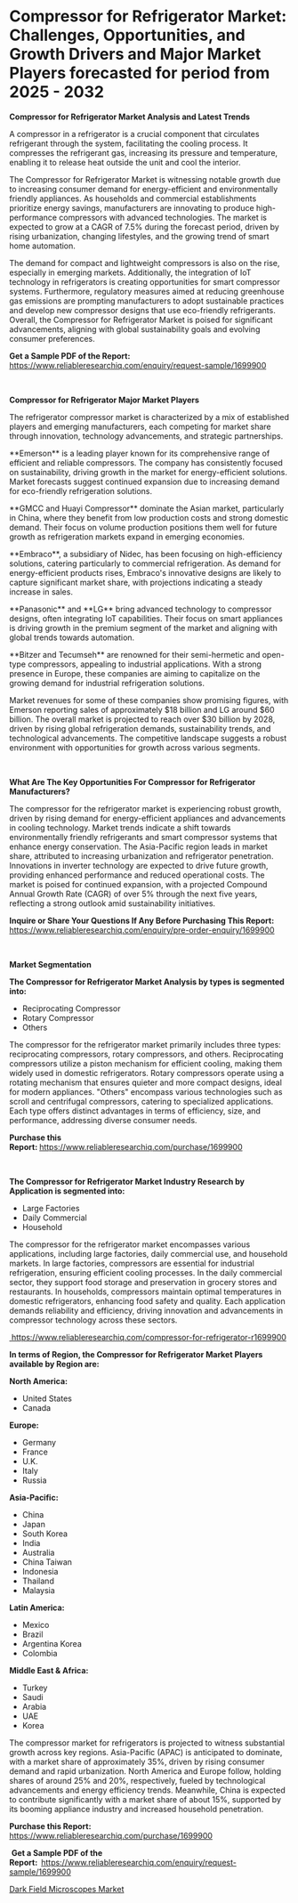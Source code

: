 <p><h1>Compressor for Refrigerator Market: Challenges, Opportunities, and Growth Drivers and Major Market Players forecasted for period from 2025 - 2032</h1></p><p><strong>Compressor for Refrigerator Market Analysis and Latest Trends</strong></p>
<p><p>A compressor in a refrigerator is a crucial component that circulates refrigerant through the system, facilitating the cooling process. It compresses the refrigerant gas, increasing its pressure and temperature, enabling it to release heat outside the unit and cool the interior.</p><p>The Compressor for Refrigerator Market is witnessing notable growth due to increasing consumer demand for energy-efficient and environmentally friendly appliances. As households and commercial establishments prioritize energy savings, manufacturers are innovating to produce high-performance compressors with advanced technologies. The market is expected to grow at a CAGR of 7.5% during the forecast period, driven by rising urbanization, changing lifestyles, and the growing trend of smart home automation. </p><p>The demand for compact and lightweight compressors is also on the rise, especially in emerging markets. Additionally, the integration of IoT technology in refrigerators is creating opportunities for smart compressor systems. Furthermore, regulatory measures aimed at reducing greenhouse gas emissions are prompting manufacturers to adopt sustainable practices and develop new compressor designs that use eco-friendly refrigerants. Overall, the Compressor for Refrigerator Market is poised for significant advancements, aligning with global sustainability goals and evolving consumer preferences.</p></p>
<p><strong>Get a Sample PDF of the Report:&nbsp;</strong> <a href="https://www.reliableresearchiq.com/enquiry/request-sample/1699900?utm_campaign=3524&utm_medium=2&utm_source=Github&utm_content=ia&utm_term=08042025&utm_id=compressor-for-refrigerator">https://www.reliableresearchiq.com/enquiry/request-sample/1699900</a></p>
<p>&nbsp;</p>
<p><strong>Compressor for Refrigerator Major Market Players</strong></p>
<p><p>The refrigerator compressor market is characterized by a mix of established players and emerging manufacturers, each competing for market share through innovation, technology advancements, and strategic partnerships.</p><p>**Emerson** is a leading player known for its comprehensive range of efficient and reliable compressors. The company has consistently focused on sustainability, driving growth in the market for energy-efficient solutions. Market forecasts suggest continued expansion due to increasing demand for eco-friendly refrigeration solutions.</p><p>**GMCC and Huayi Compressor** dominate the Asian market, particularly in China, where they benefit from low production costs and strong domestic demand. Their focus on volume production positions them well for future growth as refrigeration markets expand in emerging economies.</p><p>**Embraco**, a subsidiary of Nidec, has been focusing on high-efficiency solutions, catering particularly to commercial refrigeration. As demand for energy-efficient products rises, Embraco's innovative designs are likely to capture significant market share, with projections indicating a steady increase in sales.</p><p>**Panasonic** and **LG** bring advanced technology to compressor designs, often integrating IoT capabilities. Their focus on smart appliances is driving growth in the premium segment of the market and aligning with global trends towards automation.</p><p>**Bitzer and Tecumseh** are renowned for their semi-hermetic and open-type compressors, appealing to industrial applications. With a strong presence in Europe, these companies are aiming to capitalize on the growing demand for industrial refrigeration solutions.</p><p>Market revenues for some of these companies show promising figures, with Emerson reporting sales of approximately $18 billion and LG around $60 billion. The overall market is projected to reach over $30 billion by 2028, driven by rising global refrigeration demands, sustainability trends, and technological advancements. The competitive landscape suggests a robust environment with opportunities for growth across various segments.</p></p>
<p>&nbsp;</p>
<p><strong>What Are The Key Opportunities For Compressor for Refrigerator Manufacturers?</strong></p>
<p><p>The compressor for the refrigerator market is experiencing robust growth, driven by rising demand for energy-efficient appliances and advancements in cooling technology. Market trends indicate a shift towards environmentally friendly refrigerants and smart compressor systems that enhance energy conservation. The Asia-Pacific region leads in market share, attributed to increasing urbanization and refrigerator penetration. Innovations in inverter technology are expected to drive future growth, providing enhanced performance and reduced operational costs. The market is poised for continued expansion, with a projected Compound Annual Growth Rate (CAGR) of over 5% through the next five years, reflecting a strong outlook amid sustainability initiatives.</p></p>
<p><strong>Inquire or Share Your Questions If Any Before Purchasing This Report:</strong> <a href="https://www.reliableresearchiq.com/enquiry/pre-order-enquiry/1699900?utm_campaign=3524&utm_medium=2&utm_source=Github&utm_content=ia&utm_term=08042025&utm_id=compressor-for-refrigerator">https://www.reliableresearchiq.com/enquiry/pre-order-enquiry/1699900</a></p>
<p>&nbsp;</p>
<p><strong>Market Segmentation</strong></p>
<p><strong>The Compressor for Refrigerator Market Analysis by types is segmented into:</strong></p>
<p><ul><li>Reciprocating Compressor</li><li>Rotary Compressor</li><li>Others</li></ul></p>
<p><p>The compressor for the refrigerator market primarily includes three types: reciprocating compressors, rotary compressors, and others. Reciprocating compressors utilize a piston mechanism for efficient cooling, making them widely used in domestic refrigerators. Rotary compressors operate using a rotating mechanism that ensures quieter and more compact designs, ideal for modern appliances. "Others" encompass various technologies such as scroll and centrifugal compressors, catering to specialized applications. Each type offers distinct advantages in terms of efficiency, size, and performance, addressing diverse consumer needs.</p></p>
<p><strong>Purchase this Report:&nbsp;</strong><a href="https://www.reliableresearchiq.com/purchase/1699900?utm_campaign=3524&utm_medium=2&utm_source=Github&utm_content=ia&utm_term=08042025&utm_id=compressor-for-refrigerator">https://www.reliableresearchiq.com/purchase/1699900</a></p>
<p>&nbsp;</p>
<p><strong>The Compressor for Refrigerator Market Industry Research by Application is segmented into:</strong></p>
<p><ul><li>Large Factories</li><li>Daily Commercial</li><li>Household</li></ul></p>
<p><p>The compressor for the refrigerator market encompasses various applications, including large factories, daily commercial use, and household markets. In large factories, compressors are essential for industrial refrigeration, ensuring efficient cooling processes. In the daily commercial sector, they support food storage and preservation in grocery stores and restaurants. In households, compressors maintain optimal temperatures in domestic refrigerators, enhancing food safety and quality. Each application demands reliability and efficiency, driving innovation and advancements in compressor technology across these sectors.</p></p>
<p><a href="https://www.reliableresearchiq.com/compressor-for-refrigerator-r1699900?utm_campaign=3524&utm_medium=2&utm_source=Github&utm_content=ia&utm_term=08042025&utm_id=compressor-for-refrigerator">&nbsp;https://www.reliableresearchiq.com/compressor-for-refrigerator-r1699900</a></p>
<p><strong>In terms of Region, the Compressor for Refrigerator Market Players available by Region are:</strong></p>
<p>
    <p> <strong> North America: </strong>
        <ul>
            <li>United States</li>
            <li>Canada</li>
        </ul>
        </p> 
    <p> <strong> Europe: </strong>
        <ul>
            <li>Germany</li>
            <li>France</li>
            <li>U.K.</li>
            <li>Italy</li>
            <li>Russia</li>
        </ul>
        </p> 
    <p> <strong> Asia-Pacific: </strong>
        <ul>
            <li>China</li>
            <li>Japan</li>
            <li>South Korea</li>
            <li>India</li>
            <li>Australia</li>
            <li>China Taiwan</li>
            <li>Indonesia</li>
            <li>Thailand</li>
            <li>Malaysia</li>
        </ul>
        </p> 
    <p> <strong> Latin America: </strong>
        <ul>
            <li>Mexico</li>
            <li>Brazil</li>
            <li>Argentina Korea</li>
            <li>Colombia</li>
        </ul>
        </p> 
    <p> <strong> Middle East & Africa: </strong>
        <ul>
            <li>Turkey</li>
            <li>Saudi</li>
            <li>Arabia</li>
            <li>UAE</li>
            <li>Korea</li>
        </ul>
    </p>
    </p>
<p><p>The compressor market for refrigerators is projected to witness substantial growth across key regions. Asia-Pacific (APAC) is anticipated to dominate, with a market share of approximately 35%, driven by rising consumer demand and rapid urbanization. North America and Europe follow, holding shares of around 25% and 20%, respectively, fueled by technological advancements and energy efficiency trends. Meanwhile, China is expected to contribute significantly with a market share of about 15%, supported by its booming appliance industry and increased household penetration.</p></p>
<p><strong>Purchase this Report: </strong><a href="https://www.reliableresearchiq.com/purchase/1699900?utm_campaign=3524&utm_medium=2&utm_source=Github&utm_content=ia&utm_term=08042025&utm_id=compressor-for-refrigerator">https://www.reliableresearchiq.com/purchase/1699900</a></p>
<p>&nbsp;<strong>Get a Sample PDF of the Report:&nbsp;&nbsp;</strong><a href="https://www.reliableresearchiq.com/enquiry/request-sample/1699900?utm_campaign=3524&utm_medium=2&utm_source=Github&utm_content=ia&utm_term=08042025&utm_id=compressor-for-refrigerator">https://www.reliableresearchiq.com/enquiry/request-sample/1699900</a></p>
<p><strong></strong></p>
<p><p><a href="https://github.com/cobinaydin13/Market-Research-Report-List-1/blob/main/dark-field-microscopes-market.md?utm_campaign=3524&utm_medium=2&utm_source=Github&utm_content=ia&utm_term=08042025&utm_id=compressor-for-refrigerator">Dark Field Microscopes Market</a></p></p>